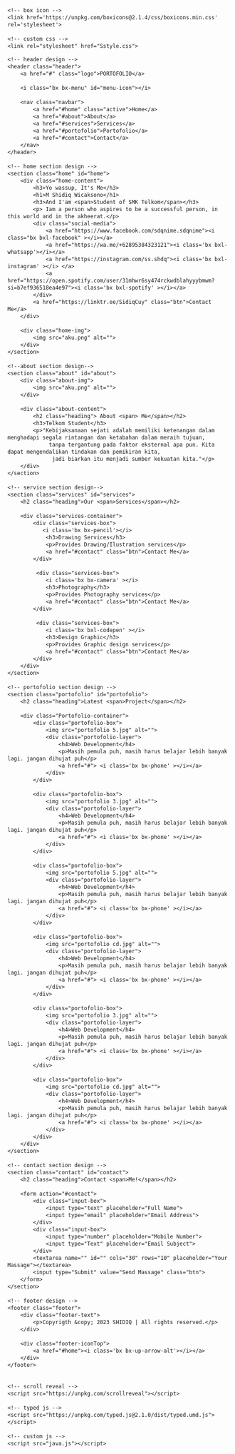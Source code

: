 <!DOCTYPE html>
<html lang="en">

<head>
    <meta charset="UTF-8">
    <meta http-equiv="X-UA-Compatible" content="IE=edge">
    <meta name="viewport" content="width=device=width, initial-scale=1.0">
    <title>Responsive Personal Portofolio Website Design</title>

    <!-- box icon -->
    <link href='https://unpkg.com/boxicons@2.1.4/css/boxicons.min.css' rel='stylesheet'>

    <!-- custom css -->
    <link rel="stylesheet" href="Sstyle.css">
</head>

<body>

    <!-- header design -->
    <header class="header">
        <a href="#" class="logo">PORTOFOLIO</a>

        <i class="bx bx-menu" id="menu-icon"></i>

        <nav class="navbar">
            <a href="#home" class="active">Home</a>
            <a href="#about">About</a>
            <a href="#services">Services</a>
            <a href="#portofolio">Portofolio</a>
            <a href="#contact">Contact</a>
        </nav>
    </header>

    <!-- home section design -->
    <section class="home" id="home">
        <div class="home-content">
            <h3>Yo wassup, It's Me</h3>
            <h1>M Shidiq Wicaksono</h1>
            <h3>And I'am <span>Student of SMK Telkom</span></h3>
            <p> Iam a person who aspires to be a successful person, in this world and in the akheerat.</p>
            <div class="social-media">
                <a href="https://www.facebook.com/sdqnime.sdqnime"><i class="bx bxl-facebook" ></i></a>
                <a href="https://wa.me/+62895384323121"><i class='bx bxl-whatsapp'></i></a>
                <a href="https://instagram.com/ss.shdq"><i class='bx bxl-instagram' ></i> </a>
                <a href="https://open.spotify.com/user/31mhwr6sy474rckwdblahyyybmwm?si=b7ef936518ea4e97"><i class='bx bxl-spotify' ></i></a>
            </div>
            <a href="https://linktr.ee/SidiqCuy" class="btn">Contact Me</a>
        </div>

        <div class="home-img">
            <img src="aku.png" alt="">
        </div>
    </section>

    <!--about section design-->
    <section class="about" id="about">
        <div class="about-img">
            <img src="aku.png" alt="">
        </div>

        <div class="about-content">
            <h2 class="heading"> About <span> Me</span></h2>
            <h3>Telkom Student</h3>
            <p>"Kebijaksanaan sejati adalah memiliki ketenangan dalam menghadapi segala rintangan dan ketabahan dalam meraih tujuan,
                 tanpa tergantung pada faktor eksternal apa pun. Kita dapat mengendalikan tindakan dan pemikiran kita,
                  jadi biarkan itu menjadi sumber kekuatan kita."</p>
        </div>
    </section>

    <!-- service section design-->
    <section class="services" id="services">
        <h2 class="heading">Our <span>Services</span></h2>

        <div class="services-container">
            <div class="services-box">
               <i class='bx bx-pencil'></i>
                <h3>Drawing Services</h3>
                <p>Provides Drawing/Ilustration services</p>
                <a href="#contact" class="btn">Contact Me</a>
            </div>

             <div class="services-box">
                <i class='bx bx-camera' ></i>
                <h3>Photography</h3>
                <p>Provides Photography services</p>
                <a href="#contact" class="btn">Contact Me</a>
            </div>

             <div class="services-box">
                <i class='bx bxl-codepen' ></i>
                <h3>Design Graphic</h3>
                <p>Provides Graphic design services</p>
                <a href="#contact" class="btn">Contact Me</a>
            </div>
        </div>
    </section>

    <!-- portofolio section design -->
    <section class="portofolio" id="portofolio">
        <h2 class="heading">Latest <span>Project</span></h2>

        <div class="Portofolio-container">
            <div class="portofolio-box">
                <img src="portofolio 5.jpg" alt="">
                <div class="portofolio-layer">
                    <h4>Web Development</h4>
                    <p>Masih pemula puh, masih harus belajar lebih banyak lagi. jangan dihujat puh</p>
                    <a href="#"> <i class='bx bx-phone' ></i></a> 
                </div>
            </div>

            <div class="portofolio-box">
                <img src="portofolio 3.jpg" alt="">
                <div class="portofolio-layer">
                    <h4>Web Development</h4>
                    <p>Masih pemula puh, masih harus belajar lebih banyak lagi. jangan dihujat puh</p>
                    <a href="#"> <i class='bx bx-phone' ></i></a> 
                </div>
            </div>

            <div class="portofolio-box">
                <img src="portofolio 5.jpg" alt="">
                <div class="portofolio-layer">
                    <h4>Web Development</h4>
                    <p>Masih pemula puh, masih harus belajar lebih banyak lagi. jangan dihujat puh</p>
                    <a href="#"> <i class='bx bx-phone' ></i></a> 
                </div>
            </div>

            <div class="portofolio-box">
                <img src="portofolio cd.jpg" alt="">
                <div class="portofolio-layer">
                    <h4>Web Development</h4>
                    <p>Masih pemula puh, masih harus belajar lebih banyak lagi. jangan dihujat puh</p>
                    <a href="#"> <i class='bx bx-phone' ></i></a> 
                </div>
            </div>

            <div class="portofolio-box">
                <img src="portofolio 3.jpg" alt="">
                <div class="portofolio-layer">
                    <h4>Web Development</h4>
                    <p>Masih pemula puh, masih harus belajar lebih banyak lagi. jangan dihujat puh</p>
                    <a href="#"> <i class='bx bx-phone' ></i></a> 
                </div>
            </div>

            <div class="portofolio-box">
                <img src="portofolio cd.jpg" alt="">
                <div class="portofolio-layer">
                    <h4>Web Development</h4>
                    <p>Masih pemula puh, masih harus belajar lebih banyak lagi. jangan dihujat puh</p>
                    <a href="#"> <i class='bx bx-phone' ></i></a> 
                </div>
            </div>
        </div>
    </section>

    <!-- contact section design -->
    <section class="contact" id="contact">
        <h2 class="heading">Contact <span>Me!</span></h2>

        <form action="#contact">
            <div class="input-box">
                <input type="text" placeholder="Full Name">
                <input type="email" placeholder="Email Address">
            </div>
            <div class="input-box">
                <input type="number" placeholder="Mobile Number">
                <input type="Text" placeholder="Email Subject">
            </div>
            <textarea name="" id="" cols="30" rows="10" placeholder="Your Massage"></textarea>
            <input type="Submit" value="Send Massage" class="btn">
        </form>
    </section>

    <!-- footer design -->
    <footer class="footer">
        <div class="footer-text">
            <p>Copyrigth &copy; 2023 SHIDIQ | All rights reserved.</p>
        </div>

        <div class="footer-iconTop">
            <a href="#home"><i class='bx bx-up-arrow-alt'></i></a>
        </div>
    </footer>


    <!-- scroll reveal -->
    <script src="https://unpkg.com/scrollreveal"></script>

    <!-- typed js -->
    <script src="https://unpkg.com/typed.js@2.1.0/dist/typed.umd.js"></script>

    <!-- custom js -->
    <script src="java.js"></script>

</body>

</html>

